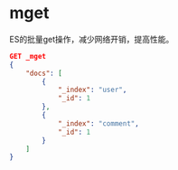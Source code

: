 # mget

ES的批量get操作，减少网络开销，提高性能。

```json
GET _mget
{
    "docs": [
        {
            "_index": "user",
            "_id": 1
        }, 
        {
            "_index": "comment",
            "_id": 1
        }
    ]
}
```